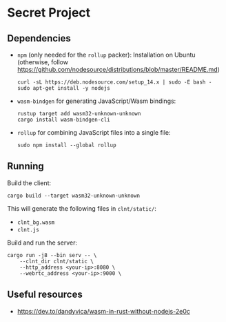 # Secret Project

## Dependencies
- `npm` (only needed for the `rollup` packer):
    Installation on Ubuntu (otherwise, follow https://github.com/nodesource/distributions/blob/master/README.md)

    ```
    curl -sL https://deb.nodesource.com/setup_14.x | sudo -E bash -
    sudo apt-get install -y nodejs
    ```
- `wasm-bindgen` for generating JavaScript/Wasm bindings:

    ```
    rustup target add wasm32-unknown-unknown
    cargo install wasm-bindgen-cli
    ```
- `rollup` for combining JavaScript files into a single file:

    ```
    sudo npm install --global rollup
    ```

## Running

Build the client:
```
cargo build --target wasm32-unknown-unknown
```
This will generate the following files in `clnt/static/`:
- `clnt_bg.wasm`
- `clnt.js`

Build and run the server:
```
cargo run -j8 --bin serv -- \
    --clnt_dir clnt/static \
    --http_address <your-ip>:8080 \
    --webrtc_address <your-ip>:9000 \
```

## Useful resources
- https://dev.to/dandyvica/wasm-in-rust-without-nodejs-2e0c
